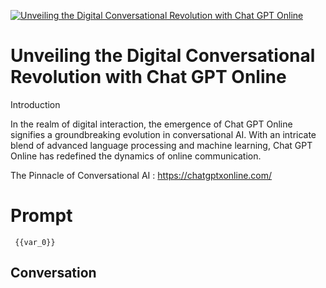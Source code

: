 
[![Unveiling the Digital Conversational Revolution with Chat GPT Online](https://flow-prompt-covers.s3.us-west-1.amazonaws.com/icon/Abstract/i11.png)]()
# Unveiling the Digital Conversational Revolution with Chat GPT Online 
Introduction

In the realm of digital interaction, the emergence of Chat GPT Online signifies a groundbreaking evolution in conversational AI. With an intricate blend of advanced language processing and machine learning, Chat GPT Online has redefined the dynamics of online communication.



The Pinnacle of Conversational AI : https://chatgptxonline.com/

# Prompt

```
 {{var_0}}
```

## Conversation




